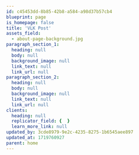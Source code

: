 ```yaml
---
id: c45453dd-8b85-42b8-a584-a98d37b57cb4
blueprint: page
is_homepage: false
title: 'VLK Post'
assets_field:
  - about-page-background.jpg
paragraph_section_1:
  heading: null
  body: null
  background_image: null
  link_text: null
  link_url: null
paragraph_section_2:
  heading: null
  body: null
  background_image: null
  link_text: null
  link_url: null
clients:
  heading: null
  replicator_field: {  }
  learn_more_link: null
updated_by: 3cde8979-9e2c-4235-8275-1b6545aee897
updated_at: 1719760927
parent: home
---
```

